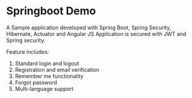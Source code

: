 # Springboot Demo 
A Sample application developed with Spring Boot, Spring Security, Hibernate, Actuator and Angular JS
Application is secured with JWT and Spring security.


Feature includes:
   1) Standard login and logout
   2) Registration and email verification
   3) Remember me functionality
   4) Forgot password
   5) Multi-language support
  
